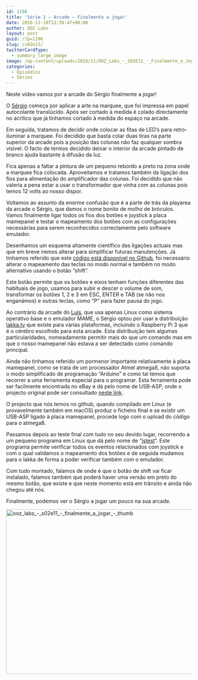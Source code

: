 ```yaml
---
id: 1196
title: 'Série 2 — Arcade — Finalmente a jogar'
date: 2016-11-18T12:38:47+00:00
author: OOZ Labs
layout: post
guid: /?p=1196
slug: /s02e11/
twitterCardType:
  - summary_large_image
image: /wp-content/uploads/2016/11/OOZ_Labs_-_S02E11_-_Finalmente_a_Jogar_-_Thumb.jpeg
categories:
  - Episódios
  - Séries
---
```

Neste vídeo vamos por a arcade do Sérgio finalmente a jogar!



O [Sérgio](/series/serie-2/convidado-especial-sergio-bernardino/) começa por aplicar a arte na marquee, que foi impressa em papel autocolante translúcido. Após ser cortado à medida é colado directamente no acrílico que já tinhamos cortado à medida do espaço na arcade.

Em seguida, tratamos de decidir onde colocar as fitas de LED&#8217;s para retro-iluminar a marquee. Foi decidido que basta colar duas tiras na parte superior da arcade pois a posição das colunas não faz qualquer sombra visível. O facto de termos decidido deixar o interior da arcade pintado de branco ajuda bastante à difusão da luz.

Fica apenas a faltar a pintura de um pequeno rebordo a preto na zona onde a marquee fica colocada. Aproveitamos e tratamos também da ligação dos fios para alimentação do amplificador das colunas. Foi decidido que não valeria a pena estar a usar o transformador que vinha com as colunas pois temos 12 volts ao nosso dispor.

Voltamos ao assunto da enorme confusão que é a parte de trás da playarea da arcade o Sérgio, que damos o nome bonito de molho de bróculos. Vamos finalmente ligar todos os fios dos botões e joystick à placa mamepanel e testar o mapeamento dos botões com as configurações necessárias para serem reconhecidos correctamente pelo software emulador.

Desenhamos um esquema altamente científico das ligações actuais mas que em breve iremos alterar para simplificar futuras manutenções. Já tinhamos referido que este [código está disponível no Github](https://github.com/luisfcorreia/mamepanel), foi necessário alterar o mapeamento das teclas no modo normal e também no modo alternativo usando o botão &#8220;shift&#8221;.

Este botão permite que os botões e eixos tenham funções diferentes das habituais de jogo, usamos para subir e descer o volume de som, transformar os botões 1, 2 e 3 em ESC, ENTER e TAB (se não nos enganámos) e outras teclas, como &#8220;P&#8221; para fazer pausa do jogo.

Ao contrário da arcade do [Luís](/equipa/luis-correia/), que usa apenas Linux como sistema operativo base e o emulador MAME, o Sérgio optou por usar a distribuição [lakka.tv](http://lakka.tv) que existe para várias plataformas, incluindo o Raspberry Pi 3 que é o cérebro escolhido para esta arcade. Esta distribuição tem algumas particularidades, nomeadamente permitir mais do que um comando mas em que o nosso mamepanel não estava a ser detectado como comando principal.

Ainda não tinhamos referido um pormenor importante relativamente à placa mamepanel, como se trata de um processador Atmel atmega8, não suporta o modo simplificado de programação &#8220;Arduino&#8221; e como tal temos que recorrer a uma ferramenta especial para o programar. Esta ferramenta pode ser facilmente encontrada no eBay e dá pelo nome de USB-ASP, onde o projecto original pode ser consultado [neste link](http://www.fischl.de/usbasp/).

O projecto que nós temos no github, quando compilado em Linux (e provavelmente também em macOS) produz o ficheiro final e se existir um USB-ASP ligado à placa mamepanel, procede logo com o upload do código para o atmega8.

Passamos depois ao teste final com tudo no seu devido lugar, recorrendo a um pequeno programa em Linux que dá pelo nome de &#8220;[jstest](https://linux.die.net/man/1/jstest)&#8220;. Este programa permite verificar todos os eventos relacionados com joystick e com o qual validamos o mapeamento dos botões e de seguida mudamos para o lakka de forma a poder verificar também com o emulador.

Com tudo montado, falamos de onde é que o botão de shift vai ficar instalado, falamos também que poderá haver uma versão em preto do mesmo botão, que existe e que neste momento está em trânsito e ainda não chegou até nós.

Finalmente, podemos ver o Sérgio a jogar um pouco na sua arcade.

[<img class="aligncenter size-large wp-image-1207" src="/wp-content/uploads/2016/11/OOZ_Labs_-_S02E11_-_Finalmente_a_Jogar_-_Thumb-1024x576.jpeg" alt="ooz_labs_-_s02e11_-_finalmente_a_jogar_-_thumb" width="792" height="446" srcset="/wp-content/uploads/2016/11/OOZ_Labs_-_S02E11_-_Finalmente_a_Jogar_-_Thumb-1024x576.jpeg 1024w, /wp-content/uploads/2016/11/OOZ_Labs_-_S02E11_-_Finalmente_a_Jogar_-_Thumb-300x169.jpeg 300w, /wp-content/uploads/2016/11/OOZ_Labs_-_S02E11_-_Finalmente_a_Jogar_-_Thumb-768x432.jpeg 768w" sizes="(max-width: 792px) 100vw, 792px" />](/wp-content/uploads/2016/11/OOZ_Labs_-_S02E11_-_Finalmente_a_Jogar_-_Thumb.jpeg)